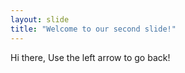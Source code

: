 ```yaml
---
layout: slide
title: "Welcome to our second slide!"
---
```

Hi there,
Use the left arrow to go back!